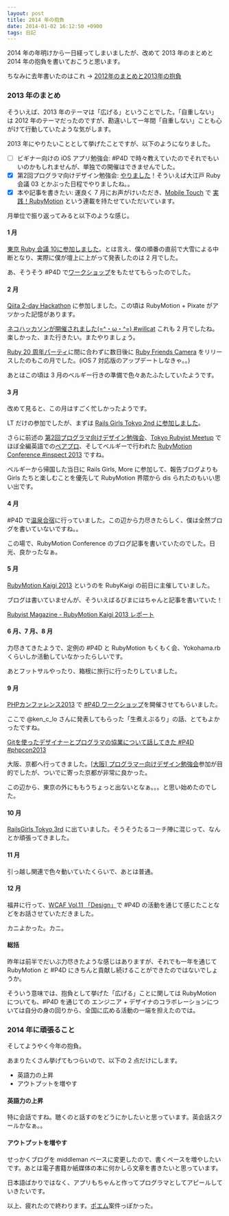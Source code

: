 ```yaml
---
layout: post
title: 2014 年の抱負
date: 2014-01-02 16:12:50 +0900
tags: 日記
---
```

2014 年の年明けから一日経ってしまいましたが、改めて 2013 年のまとめと 2014 年の抱負を書いておこうと思います。

ちなみに去年書いたのはこれ -> [2012年のまとめと2013年の抱負](http://satococoa.github.io/blog/2012/12/31/2012-2013/)


### 2013 年のまとめ

そういえば、2013 年のテーマは「広げる」ということでした。「自重しない」は 2012 年のテーマだったのですが、勘違いして一年間「自重しない」ことも心がけて行動していたような気がします。

2013 年にやりたいこととして挙げたことですが、以下のようになりました。

- [ ] ビギナー向けの iOS アプリ勉強会: #P4D で時々教えていたのでそれでもいいのかもしれませんが、単独での開催はできませんでした。
- [x] 第2回プログラマ向けデザイン勉強会:  [やりました](http://connpass.com/event/1746/)！そういえば大江戸 Ruby 会議 03 とかぶった日程でやりましたね。。
- [x] 本や記事を書きたい: 運良く 7 月にお声がけいただき、[Mobile Touch](http://mobiletou.ch) で [実践！RubyMotion](http://mobiletou.ch/stories/実践！rubymotion) という連載を持たせていただいています。

月単位で振り返ってみると以下のような感じ。


#### 1 月

[東京 Ruby 会議 10に参加しました](http://satococoa.github.io/blog/2013/01/15/tkrk10/)。とは言え、僕の順番の直前で大雪による中断となり、実際に僕が壇上に上がって発表したのは 2 月でした。

あ、そうそう #P4D で[ワークショップ](http://tokyo10.rubykaigi.info/workshops/p4d)をもたせてもらったのでした。

#### 2 月

[Qiita 2-day Hackathon](http://satococoa.github.io/blog/2013/02/05/qiita-2-day-hackathon/) に参加しました。この頃は RubyMotion + Pixate がアツかった記憶があります。

[ネコハッカソンが開催されました(=^・ω・^=) #willcat](http://bekkou68.hatenablog.com/entry/2013/02/24/230011)
これも 2 月でしたね。楽しかった、また行きたい。またやりましょう。

[Ruby 20 周年パーティ](http://ruby20th.herokuapp.com)に間に合わずに数日後に [Ruby Friends Camera](https://itunes.apple.com/jp/app/ruby-friends-camera/id602073192?mt=8) をリリースしたのもこの月でした。(iOS 7 対応版のアップデートしなきゃ。。)

あとはこの頃は 3 月のベルギー行きの準備で色々あたふたしていたようです。

#### 3 月

改めて見ると、この月はすごく忙しかったようです。

LT だけの参加でしたが、まずは [Rails Girls Tokyo 2nd に参加しました](http://satococoa.github.io/blog/2013/03/03/rails-girls-tokyo-2nd/)。

さらに前述の [第2回プログラマ向けデザイン勉強会](http://connpass.com/event/1746/)、[Tokyo Rubyist Meetup](http://trbmeetup.doorkeeper.jp/) でほぼ全編英語での[ペアプロ](http://trbmeetup.doorkeeper.jp/events/2814)、そしてベルギーで行われた [RubyMotion Conference #inspect 2013](http://satococoa.github.io/blog/2013/04/20/rubymotion-conference-number-inspect-2013/) ですね。

ベルギーから帰国した当日に Rails Girls, More に参加して、報告ブログよりも Girls たちと楽しむことを優先して RubyMotion 界隈から dis られたのもいい思い出です。

#### 4 月

#P4D で[温泉合宿](http://willnet.in/90)に行っていました。この辺から力尽きたらしく、僕は全然ブログを書いていないですね。。

この場で、RubyMotion Conference のブログ記事を書いていたのでした。日光、良かったなぁ。


#### 5 月

[RubyMotion Kaigi 2013](http://connpass.com/event/2095/) というのを RubyKaigi の前日に主催していました。

ブログは書いていませんが、そういえばるびまにはちゃんと記事を書いていた！

[Rubyist Magazine - RubyMotion Kaigi 2013 レポート](http://magazine.rubyist.net/?0043-RubyMotionKaigi2013Report)


#### 6 月、7 月、8 月

力尽きてきたようで、定例の #P4D と RubyMotion もくもく会、Yokohama.rb くらいしか活動していなかったらしいです。

あとフットサルやったり、箱根に旅行に行ったりしていました。


#### 9 月

[PHPカンファレンス2013](http://phpcon.php.gr.jp/w/2013/) で [#P4D ワークショップ](http://connpass.com/event/3326/)を開催させてもらいました。

ここで @ken_c_lo さんに発表してもらった「生煮えぷるり」の話、とてもよかったですね。

[Gitを使ったデザイナーとプログラマの協業について話してきた #P4D #phpcon2013](http://d.hatena.ne.jp/ken_c_lo/20130915/1379237062)


大阪、京都へ行ってきました。[[大阪] プログラマー向けデザイン勉強会](http://connpass.com/event/3086/)参加が目的でしたが、ついでに寄った京都が非常に良かった。

この辺から、東京の外にももうちょっと出ないとなぁ。。。と思い始めたのでした。


#### 10 月

[RailsGirls Tokyo 3rd](http://blog.railsgirls.jp/post/65614128686/railsgirls-tokyo-3rd) に出ていました。そうそうたるコーチ陣に混じって、なんとか頑張ってきました。


#### 11 月

引っ越し関連で色々動いていたくらいで、あとは普通。


#### 12 月

福井に行って、[WCAF Vol.11 「Design」](http://wcaf.doorkeeper.jp/events/7028)で #P4D の活動を通じて感じたことなどをお話させていただきました。

カニよかった。カニ。


#### 総括

昨年は前半でだいぶ力尽きたような感じはありますが、それでも一年を通じて RubyMotion と #P4D にきちんと貢献し続けることができたのではないでしょうか。

そういう意味では、抱負として挙げた「広げる」ことに関しては RubyMotion についても、#P4D を通じての エンジニア + デザイナのコラボレーションについては自分の身の回りから、全国に広める活動の一端を担えたのでは。


### 2014 年に頑張ること

そしてようやく今年の抱負。

あまりたくさん挙げてもつらいので、以下の 2 点だけにします。

- 英語力の上昇
- アウトプットを増やす

#### 英語力の上昇

特に会話ですね。聴くのと話すのをどうにかしたいと思っています。英会話スクールかなぁ。。

#### アウトプットを増やす

せっかくブログを middleman ベースに変更したので、書くペースを増やしたいです。あとは電子書籍か紙媒体の本に何かしら文章を書きたいと思っています。

日本語ばかりではなく、アプリもちゃんと作ってプログラマとしてアピールしていきたいです。

以上、疲れたので終わります。[ポエム](https://www.pplog.net)案件っぽかった。